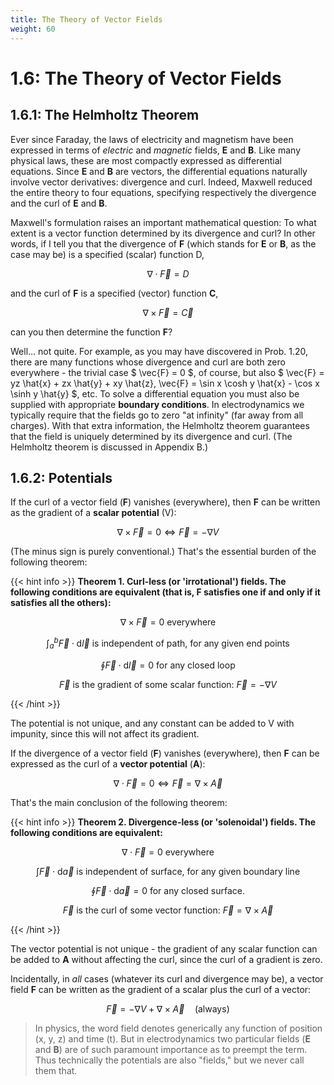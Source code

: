 ```yaml
---
title: The Theory of Vector Fields
weight: 60
---
```


# 1.6: The Theory of Vector Fields

## 1.6.1: The Helmholtz Theorem

Ever since Faraday, the laws of electricity and magnetism have been expressed in terms of _electric_ and _magnetic_ fields, __E__ and __B__. Like many physical laws, these are most compactly expressed as differential equations. Since __E__ and __B__ are vectors, the differential equations naturally involve vector derivatives: divergence and curl. Indeed, Maxwell reduced the entire theory to four equations, specifying respectively the divergence and the curl of __E__ and __B__.

Maxwell's formulation raises an important mathematical question: To what extent is a vector function determined by its divergence and curl? In other words, if I tell you that the divergence of __F__ (which stands for __E__ or __B__, as the case may be) is a specified (scalar) function D,

$$
\nabla \cdot  \vec{F} = D
$$

and the curl of __F__ is a specified (vector) function __C__,

$$
\nabla \times  \vec{F} = \vec{C}
$$

can you then determine the function __F__?

Well... not quite. For example, as you may have discovered in Prob. 1.20, there are many functions whose divergence and curl are both zero everywhere - the trivial case $ \vec{F} = 0 $, of course, but also $ \vec{F} = yz \hat{x} + zx \hat{y} + xy \hat{z}, \vec{F} = \sin x \cosh y \hat{x} - \cos x \sinh y \hat{y} $, etc. To solve a differential equation you must also be supplied with appropriate __boundary conditions__. In electrodynamics we typically require that the fields go to zero "at infinity" (far away from all charges). With that extra information, the Helmholtz theorem guarantees that the field is uniquely determined by its divergence and curl. (The Helmholtz theorem is discussed in Appendix B.)

## 1.6.2: Potentials

If the curl of a vector field (__F__) vanishes (everywhere), then __F__ can be written as the gradient of a __scalar potential__ (V):

$$
\nabla \times  \vec{F} = 0 \Longleftrightarrow \vec{F} = - \nabla  V \tag{1.103}
$$

(The minus sign is purely conventional.) That's the essential burden of the following theorem:

{{< hint info >}}
**__Theorem 1__. Curl-less (or 'irrotational') fields. The following conditions are equivalent (that is, __F__ satisfies one if and only if it satisfies all the others):**

    
$$
\tag{a} \nabla \times  \vec{F} = 0 \text{ everywhere }
$$


$$
\tag{b} \int_a ^b \vec{F} \cdot \mathrm{d} \vec{l} \text{ is independent of path, for any given end points}
$$


$$
\tag{c} \oint \vec{F} \cdot \mathrm{d} \vec{l} = 0 \text{ for any closed loop}
$$


$$
\tag{d} \vec{F} \text{ is the gradient of some scalar function: } \vec{F} = - \nabla  V
$$

{{< /hint >}}


The potential is not unique, and any constant can be added to V with impunity, since this will not affect its gradient. 

If the divergence of a vector field (__F__) vanishes (everywhere), then __F__ can be expressed as the curl of a __vector potential__ (__A__):

$$
\nabla \cdot  \vec{F} = 0 \Longleftrightarrow \vec{F} = \nabla \times  \vec{A} \tag{1.104}
$$

That's the main conclusion of the following theorem:

{{< hint info >}}
**__Theorem 2__. Divergence-less (or 'solenoidal') fields. The following conditions are equivalent:**

$$
\tag{a} \nabla \cdot  \vec{F} = 0 \text{ everywhere}
$$


$$
\tag{b} \int \vec{F} \cdot \mathrm{d} \vec{a} \text{ is independent of surface, for any given boundary line}
$$


$$
\tag{c} \oint \vec{F} \cdot \mathrm{d} \vec{a} = 0 \text{ for any closed surface.}
$$


$$
\tag{d} \vec{F} \text{ is the curl of some vector function: } \vec{F} = \nabla \times  \vec{A}
$$

{{< /hint >}}


The vector potential is not unique - the gradient of any scalar function can be added to __A__ without affecting the curl, since the curl of a gradient is zero.

Incidentally, in _all_ cases (whatever its curl and divergence may be), a vector field __F__ can be written as the gradient of a scalar plus the curl of a vector:

$$
\vec{F} = - \nabla  V + \nabla \times  \vec{A} \quad \text{(always)} \tag{1.50}
$$


> In physics, the word field denotes generically any function of position (x, y, z) and time (t). But in electrodynamics two particular fields (__E__ and __B__) are of such paramount importance as to preempt the term. Thus technically the potentials are also "fields," but we never call them that.